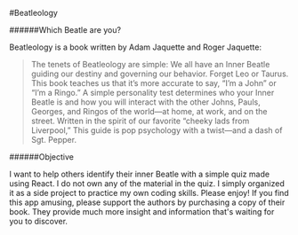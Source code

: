 #Beatleology

######Which Beatle are you?

Beatleology is a book written by Adam Jaquette and Roger Jaquette:

>The tenets of Beatleology are simple: We all have an Inner Beatle guiding our destiny and governing our behavior. Forget Leo or Taurus. This book teaches us that it’s more accurate to say, “I’m a John” or “I’m a Ringo.” A simple personality test determines who your Inner Beatle is and how you will interact with the other Johns, Pauls, Georges, and Ringos of the world—at home, at work, and on the street. Written in the spirit of our favorite “cheeky lads from Liverpool,” This guide is pop psychology with a twist—and a dash of Sgt. Pepper.

######Objective

I want to help others identify their inner Beatle with a simple quiz made using React. I do not own any of the material in the quiz. I simply organized it as a side project to practice my own coding skills. Please enjoy! If you find this app amusing, please support the authors by purchasing a copy of their book. They provide much more insight and information that's waiting for you to discover.